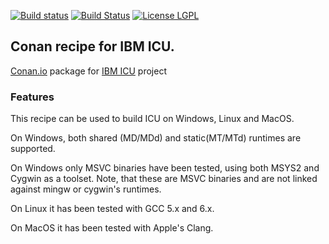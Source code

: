 [![Build status](https://ci.appveyor.com/api/projects/status/mm27s515gpx3io09/branch/testing/60.1?svg=true)](https://ci.appveyor.com/project/sigmoidal/conan-icu/branch/testing/60.1)
[![Build Status](https://travis-ci.org/sigmoidal/conan-icu.svg?branch=testing%2F60.1)](https://travis-ci.org/sigmoidal/conan-icu)
[![License LGPL](https://img.shields.io/badge/license-LGPL%202.1-yellow.svg)](https://shields.io/)

## Conan recipe for IBM ICU.

[Conan.io](https://conan.io) package for [IBM ICU](http://icu-project.org) project

### Features

This recipe can be used to build ICU on Windows, Linux and MacOS.

On Windows, both shared (MD/MDd) and static(MT/MTd) runtimes are supported.

On Windows only MSVC binaries have been tested, using both MSYS2 and Cygwin as a toolset. Note, that these are MSVC binaries and are not linked against mingw or cygwin's runtimes.

On Linux it has been tested with GCC 5.x and 6.x.

On MacOS it has been tested with Apple's Clang.

